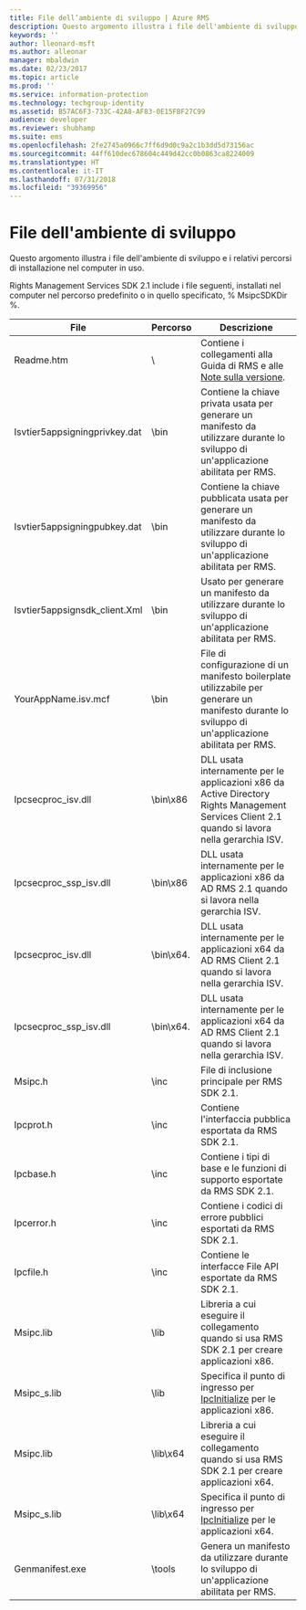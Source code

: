 ```yaml
---
title: File dell’ambiente di sviluppo | Azure RMS
description: Questo argomento illustra i file dell'ambiente di sviluppo e i relativi percorsi di installazione nel computer in uso.
keywords: ''
author: lleonard-msft
ms.author: alleonar
manager: mbaldwin
ms.date: 02/23/2017
ms.topic: article
ms.prod: ''
ms.service: information-protection
ms.technology: techgroup-identity
ms.assetid: B57AC6F3-733C-42A8-AF83-0E15FBF27C99
audience: developer
ms.reviewer: shubhamp
ms.suite: ems
ms.openlocfilehash: 2fe2745a0966c7ff6d9d0c9a2c1b3dd5d73156ac
ms.sourcegitcommit: 44ff610dec678604c449d42cc0b0863ca8224009
ms.translationtype: HT
ms.contentlocale: it-IT
ms.lasthandoff: 07/31/2018
ms.locfileid: "39369956"
---
```

# <a name="development-environment-files"></a>File dell'ambiente di sviluppo

Questo argomento illustra i file dell'ambiente di sviluppo e i relativi percorsi di installazione nel computer in uso.

Rights Management Services SDK 2.1 include i file seguenti, installati nel computer nel percorso predefinito o in quello specificato, % MsipcSDKDir %.

|File|Percorso|Descrizione|
|----|----|-----------|
|Readme.htm| \ | Contiene i collegamenti alla Guida di RMS e alle [Note sulla versione](release-notes-rtm.md).|
|Isvtier5appsigningprivkey.dat|\bin|Contiene la chiave privata usata per generare un manifesto da utilizzare durante lo sviluppo di un'applicazione abilitata per RMS.|
|Isvtier5appsigningpubkey.dat|\bin|Contiene la chiave pubblicata usata per generare un manifesto da utilizzare durante lo sviluppo di un'applicazione abilitata per RMS.|
|Isvtier5appsignsdk_client.Xml|\bin|Usato per generare un manifesto da utilizzare durante lo sviluppo di un'applicazione abilitata per RMS.|
|YourAppName.isv.mcf|\bin|File di configurazione di un manifesto boilerplate utilizzabile per generare un manifesto durante lo sviluppo di un'applicazione abilitata per RMS.|
|Ipcsecproc_isv.dll|\bin\x86|DLL usata internamente per le applicazioni x86 da Active Directory Rights Management Services Client 2.1 quando si lavora nella gerarchia ISV.|
|Ipcsecproc_ssp_isv.dll|\bin\x86|DLL usata internamente per le applicazioni x86 da AD RMS 2.1 quando si lavora nella gerarchia ISV.|
|Ipcsecproc_isv.dll|\bin\x64.|DLL usata internamente per le applicazioni x64 da AD RMS Client 2.1 quando si lavora nella gerarchia ISV.|
|Ipcsecproc_ssp_isv.dll|\bin\x64.|DLL usata internamente per le applicazioni x64 da AD RMS Client 2.1 quando si lavora nella gerarchia ISV.|
|Msipc.h|\inc|File di inclusione principale per RMS SDK 2.1.|
|Ipcprot.h|\inc|Contiene l'interfaccia pubblica esportata da RMS SDK 2.1.|
|Ipcbase.h|\inc|Contiene i tipi di base e le funzioni di supporto esportate da RMS SDK 2.1.|
|Ipcerror.h|\inc|Contiene i codici di errore pubblici esportati da RMS SDK 2.1.|
|Ipcfile.h|\inc|Contiene le interfacce File API esportate da RMS SDK 2.1.|
|Msipc.lib|\lib|Libreria a cui eseguire il collegamento quando si usa RMS SDK 2.1 per creare applicazioni x86.|
|Msipc_s.lib|\lib|Specifica il punto di ingresso per [IpcInitialize](https://msdn.microsoft.com/library/jj127295.aspx) per le applicazioni x86.|
|Msipc.lib|\lib\x64|Libreria a cui eseguire il collegamento quando si usa RMS SDK 2.1 per creare applicazioni x64.|
|Msipc_s.lib|\lib\x64|Specifica il punto di ingresso per [IpcInitialize](https://msdn.microsoft.com/library/jj127295.aspx) per le applicazioni x64.|
|Genmanifest.exe|\tools|Genera un manifesto da utilizzare durante lo sviluppo di un'applicazione abilitata per RMS.|
